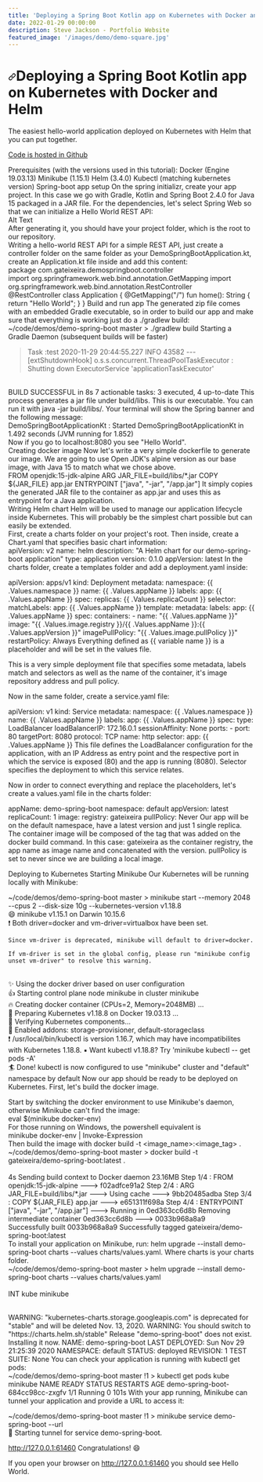 ```yaml
---
title: 'Deploying a Spring Boot Kotlin app on Kubernetes with Docker and Helm'
date: 2022-01-29 00:00:00
description: Steve Jackson - Portfolio Website
featured_image: '/images/demo/demo-square.jpg'
---
```

<h1>
<a id="user-content-h1" class="anchor" href="#h1" aria-hidden="true"><svg class="octicon octicon-link" viewBox="0 0 16 16" version="1.1" width="16" height="16" aria-hidden="true"><path fill-rule="evenodd" d="M7.775 3.275a.75.75 0 001.06 1.06l1.25-1.25a2 2 0 112.83 2.83l-2.5 2.5a2 2 0 01-2.83 0 .75.75 0 00-1.06 1.06 3.5 3.5 0 004.95 0l2.5-2.5a3.5 3.5 0 00-4.95-4.95l-1.25 1.25zm-4.69 9.64a2 2 0 010-2.83l2.5-2.5a2 2 0 012.83 0 .75.75 0 001.06-1.06 3.5 3.5 0 00-4.95 0l-2.5 2.5a3.5 3.5 0 004.95 4.95l1.25-1.25a.75.75 0 00-1.06-1.06l-1.25 1.25a2 2 0 01-2.83 0z"></path></svg></a>Deploying a Spring Boot Kotlin app on Kubernetes with Docker and Helm</h1>
The easiest hello-world application deployed on Kubernetes with Helm that you can put together.

[Code is hosted in Github](https://github.com/sjackson4430/demo-spring-boot)

Prerequisites (with the versions used in this tutorial):
Docker (Engine 19.03.13)
Minikube (1.15.1)
Helm (3.4.0)
Kubectl (matching kubernetes version)
Spring-boot app setup
On the spring initializr, create your app project. In this case we go with Gradle, Kotlin and Spring Boot 2.4.0 for Java 15 packaged in a JAR file. For the dependencies, let's select Spring Web so that we can initialize a Hello World REST API:
<br>
Alt Text
<br>
After generating it, you should have your project folder, which is the root to our repository.
<br>
Writing a hello-world REST API
for a simple REST API, just create a controller folder on the same folder as your DemoSpringBootApplication.kt, create an Application.kt file inside and add this content:
<br>
package com.gateixeira.demospringboot.controller
<br>
import org.springframework.web.bind.annotation.GetMapping
import org.springframework.web.bind.annotation.RestController
<br>
@RestController
class Application {
    @GetMapping("/")
    fun home(): String {
        return "Hello World";
    }
}
Build and run app
The generated zip file comes with an embedded Gradle executable, so in order to build our app and make sure that everything is working just do a ./gradlew build:
<br>
~/code/demos/demo-spring-boot master > ./gradlew build
Starting a Gradle Daemon (subsequent builds will be faster)
<br>
> Task :test
2020-11-29 20:44:55.227  INFO 43582 --- [extShutdownHook] o.s.s.concurrent.ThreadPoolTaskExecutor  : Shutting down ExecutorService 'applicationTaskExecutor'
<br>
BUILD SUCCESSFUL in 8s
7 actionable tasks: 3 executed, 4 up-to-date
This process generates a jar file under build/libs. This is our executable. You can run it with java -jar build/libs/<your-app>. Your terminal will show the Spring banner and the following message:
<br>
DemoSpringBootApplicationKt : Started DemoSpringBootApplicationKt in 1.492 seconds (JVM running for 1.852)
<br>
Now if you go to localhost:8080 you see "Hello World".
<br>
Creating docker image
Now let's write a very simple dockerfile to generate our image. We are going to use Open JDK's alpine version as our base image, with Java 15 to match what we chose above.
<br>
FROM openjdk:15-jdk-alpine
ARG JAR_FILE=build/libs/*.jar
COPY ${JAR_FILE} app.jar
ENTRYPOINT ["java", "-jar", "/app.jar"]
It simply copies the generated JAR file to the container as app.jar and uses this as entrypoint for a Java application.
<br>
Writing Helm chart
Helm will be used to manage our application lifecycle inside Kubernetes. This will probably be the simplest chart possible but can easily be extended.
<br>
First, create a charts folder on your project's root. Then inside, create a Chart.yaml that specifies basic chart information:
<br>
apiVersion: v2
name: helm
description: "A Helm chart for our demo-spring-boot application"
type: application
version: 0.1.0
appVersion: latest
In the charts folder, create a templates folder and add a deployment.yaml inside:

apiVersion: apps/v1
kind: Deployment
metadata:
  namespace: {{ .Values.namespace }}
  name: {{ .Values.appName }}
  labels:
    app: {{ .Values.appName }}
spec:
  replicas: {{ .Values.replicaCount }}
  selector:
    matchLabels:
      app: {{ .Values.appName }}
  template:
    metadata:
      labels:
        app: {{ .Values.appName }}
    spec:
      containers:
        - name: "{{ .Values.appName }}"
          image: "{{ .Values.image.registry }}/{{ .Values.appName }}:{{ .Values.appVersion }}"
          imagePullPolicy: "{{ .Values.image.pullPolicy }}"
      restartPolicy: Always
Everything defined as {{ variable name }} is a placeholder and will be set in the values file.

This is a very simple deployment file that specifies some metadata, labels match and selectors as well as the name of the container, it's image repository address and pull policy.

Now in the same folder, create a service.yaml file:

apiVersion: v1
kind: Service
metadata:
  namespace: {{ .Values.namespace }}
  name: {{ .Values.appName }}
  labels:
    app: {{ .Values.appName }}
spec:
  type: LoadBalancer
  loadBalancerIP: 172.16.0.1
  sessionAffinity: None
  ports:
    - port: 80
      targetPort: 8080
      protocol: TCP
      name: http
  selector:
    app: {{ .Values.appName }}
This file defines the LoadBalancer configuration for the application, with an IP Address as entry point and the respective port in which the service is exposed (80) and the app is running (8080). Selector specifies the deployment to which this service relates.

Now in order to connect everything and replace the placeholders, let's create a values.yaml file in the charts folder:

appName: demo-spring-boot
namespace: default
appVersion: latest
replicaCount: 1
image:
  registry: gateixeira
  pullPolicy: Never
Our app will be on the default namespace, have a latest version and just 1 single replica. The container image will be composed of the tag that was added on the docker build command. In this case: gateixeira as the container registry, the app name as image name and concatenated with the version. pullPolicy is set to never since we are building a local image.

Deploying to Kubernetes
Starting Minikube
Our Kubernetes will be running locally with Minikube:

~/code/demos/demo-spring-boot master > minikube start --memory 2048 --cpus 2 --disk-size 10g --kubernetes-version v1.18.8
<br>
😄  minikube v1.15.1 on Darwin 10.15.6
<br>
❗  Both driver=docker and vm-driver=virtualbox have been set.

    Since vm-driver is deprecated, minikube will default to driver=docker.

    If vm-driver is set in the global config, please run "minikube config unset vm-driver" to resolve this warning.
<br>
✨  Using the docker driver based on user configuration
<br>
👍  Starting control plane node minikube in cluster minikube
<br>
🔥  Creating docker container (CPUs=2, Memory=2048MB) ...
<br>
🐳  Preparing Kubernetes v1.18.8 on Docker 19.03.13 ...
<br>
🔎  Verifying Kubernetes components...
<br>
🌟  Enabled addons: storage-provisioner, default-storageclass
<br>
❗  /usr/local/bin/kubectl is version 1.16.7, which may have incompatibilites with Kubernetes 1.18.8.
    ▪ Want kubectl v1.18.8? Try 'minikube kubectl -- get pods -A'
<br>
🏄  Done! kubectl is now configured to use "minikube" cluster and "default" namespace by default
Now our app should be ready to be deployed on Kubernetes. First, let's build the docker image.

Start by switching the docker environment to use Minikube's daemon, otherwise Minikube can't find the image:
<br>
eval $(minikube docker-env)
<br>
For those running on Windows, the powershell equivalent is
<br>
minikube docker-env | Invoke-Expression
<br>
Then build the image with docker build -t <image_name>:<image_tag> .
<br>
~/code/demos/demo-spring-boot master > docker build -t gateixeira/demo-spring-boot:latest .  
<br>                                                                                   4s
Sending build context to Docker daemon  23.16MB
Step 1/4 : FROM openjdk:15-jdk-alpine
 ---> f02adfce91a2
Step 2/4 : ARG JAR_FILE=build/libs/*.jar
 ---> Using cache
 ---> 9bb20485adba
Step 3/4 : COPY ${JAR_FILE} app.jar
 ---> e651311f698a
Step 4/4 : ENTRYPOINT ["java", "-jar", "/app.jar"]
 ---> Running in 0ed363cc6d8b
Removing intermediate container 0ed363cc6d8b
 ---> 0033b968a8a9
<br>
Successfully built 0033b968a8a9
Successfully tagged gateixeira/demo-spring-boot:latest
<br>
To install your application on Minikube, run:
helm upgrade --install demo-spring-boot charts --values charts/values.yaml. Where charts is your charts folder.
<br>
~/code/demos/demo-spring-boot master > helm upgrade --install demo-spring-boot charts --values charts/values.yaml                                               
<br>
INT kube minikube

<br>
WARNING: "kubernetes-charts.storage.googleapis.com" is deprecated for "stable" and will be deleted Nov. 13, 2020.
WARNING: You should switch to "https://charts.helm.sh/stable"
Release "demo-spring-boot" does not exist. Installing it now.
NAME: demo-spring-boot
LAST DEPLOYED: Sun Nov 29 21:25:39 2020
NAMESPACE: default
STATUS: deployed
REVISION: 1
TEST SUITE: None
You can check your application is running with kubectl get pods:
<br>
~/code/demos/demo-spring-boot master !1 > kubectl get pods                                                                                                          kube minikube
NAME                               READY   STATUS    RESTARTS   AGE
demo-spring-boot-684cc98cc-zxgfv   1/1     Running   0          101s
With your app running, Minikube can tunnel your application and provide a URL to access it:

~/code/demos/demo-spring-boot master !1 > minikube service demo-spring-boot --url
<br>
🏃  Starting tunnel for service demo-spring-boot.


http://127.0.0.1:61460
Congratulations! 😄

If you open your browser on http://127.0.0.1:61460 you should see Hello World.
